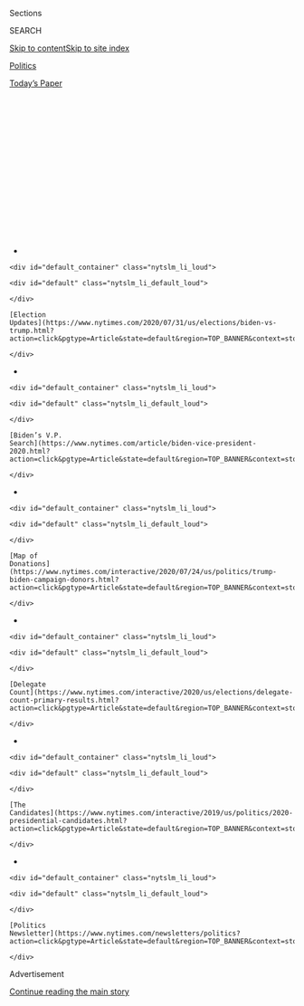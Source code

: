 <div id="app">

<div>

<div>

<div>

<div class="NYTAppHideMasthead css-1q2w90k e1suatyy0">

<div class="section css-ui9rw0 e1suatyy2">

<div class="css-eph4ug er09x8g0">

<div class="css-6n7j50">

</div>

<span class="css-1dv1kvn">Sections</span>

<div class="css-10488qs">

<span class="css-1dv1kvn">SEARCH</span>

</div>

[Skip to content](#site-content)[Skip to site
index](#site-index)

</div>

<div id="masthead-section-label" class="css-1wr3we4 eaxe0e00">

[Politics](https://www.nytimes.com/section/politics)

</div>

<div class="css-10698na e1huz5gh0">

</div>

</div>

<div id="masthead-bar-one" class="section hasLinks css-15hmgas e1csuq9d3">

<div class="css-uqyvli e1csuq9d0">

</div>

<div class="css-1uqjmks e1csuq9d1">

</div>

<div class="css-9e9ivx">

[](https://myaccount.nytimes.com/auth/login?response_type=cookie&client_id=vi)

</div>

<div class="css-1bvtpon e1csuq9d2">

[Today’s
Paper](https://www.nytimes.com/section/todayspaper)

</div>

</div>

</div>

</div>

<div data-aria-hidden="false">

<div id="site-content" data-role="main">

<div>

<div class="css-1aor85t" style="opacity:0.000000001;z-index:-1;visibility:hidden">

<div class="css-1hqnpie">

<div class="css-epjblv">

<span class="css-17xtcya">[Politics](/section/politics)</span><span class="css-x15j1o">|</span><span class="css-fwqvlz">Trump
Abruptly Cancels Republican Convention in Florida: ‘It’s Not the Right
Time’</span>

</div>

<div class="css-k008qs">

<div class="css-1iwv8en">

<span class="css-18z7m18"></span>

<div>

</div>

</div>

<span class="css-1n6z4y">https://nyti.ms/2WRcezh</span>

<div class="css-1705lsu">

<div class="css-4xjgmj">

<div class="css-4skfbu" data-role="toolbar" data-aria-label="Social Media Share buttons, Save button, and Comments Panel with current comment count" data-testid="share-tools">

  - 
  - 
  - 
  - 
    
    <div class="css-6n7j50">
    
    </div>

  - 
  - 

</div>

</div>

</div>

</div>

</div>

</div>

<div id="NYT_TOP_BANNER_REGION" class="css-13pd83m">

<div>

<div id="styln-elections-notifications-menu" class="section interactive-content interactive-size-medium css-1edisqu">

<div class="css-17ih8de interactive-body">

<div class="nytslm_innerContainer" data-aria-live="polite">

<div class="nytslm_title">

</div>

  - 
    
    <div id="default_container" class="nytslm_li_loud">
    
    <div id="default" class="nytslm_li_default_loud">
    
    </div>
    
    [Election
    Updates](https://www.nytimes.com/2020/07/31/us/elections/biden-vs-trump.html?action=click&pgtype=Article&state=default&region=TOP_BANNER&context=storylines_menu)
    
    </div>

  - 
    
    <div id="default_container" class="nytslm_li_loud">
    
    <div id="default" class="nytslm_li_default_loud">
    
    </div>
    
    [Biden’s V.P.
    Search](https://www.nytimes.com/article/biden-vice-president-2020.html?action=click&pgtype=Article&state=default&region=TOP_BANNER&context=storylines_menu)
    
    </div>

  - 
    
    <div id="default_container" class="nytslm_li_loud">
    
    <div id="default" class="nytslm_li_default_loud">
    
    </div>
    
    [Map of
    Donations](https://www.nytimes.com/interactive/2020/07/24/us/politics/trump-biden-campaign-donors.html?action=click&pgtype=Article&state=default&region=TOP_BANNER&context=storylines_menu)
    
    </div>

  - 
    
    <div id="default_container" class="nytslm_li_loud">
    
    <div id="default" class="nytslm_li_default_loud">
    
    </div>
    
    [Delegate
    Count](https://www.nytimes.com/interactive/2020/us/elections/delegate-count-primary-results.html?action=click&pgtype=Article&state=default&region=TOP_BANNER&context=storylines_menu)
    
    </div>

  - 
    
    <div id="default_container" class="nytslm_li_loud">
    
    <div id="default" class="nytslm_li_default_loud">
    
    </div>
    
    [The
    Candidates](https://www.nytimes.com/interactive/2019/us/politics/2020-presidential-candidates.html?action=click&pgtype=Article&state=default&region=TOP_BANNER&context=storylines_menu)
    
    </div>

  - 
    
    <div id="default_container" class="nytslm_li_loud">
    
    <div id="default" class="nytslm_li_default_loud">
    
    </div>
    
    [Politics
    Newsletter](https://www.nytimes.com/newsletters/politics?action=click&pgtype=Article&state=default&region=TOP_BANNER&context=storylines_menu)
    
    </div>

</div>

</div>

</div>

</div>

</div>

<div id="top-wrapper" class="css-1sy8kpn">

<div id="top-slug" class="css-l9onyx">

Advertisement

</div>

[Continue reading the main
story](#after-top)

<div class="ad top-wrapper" style="text-align:center;height:100%;display:block;min-height:250px">

<div id="top" class="place-ad" data-position="top" data-size-key="top">

</div>

</div>

<div id="after-top">

</div>

</div>

<div>

<div id="sponsor-wrapper" class="css-1hyfx7x">

<div id="sponsor-slug" class="css-19vbshk">

Supported by

</div>

[Continue reading the main
story](#after-sponsor)

<div id="sponsor" class="ad sponsor-wrapper" style="text-align:center;height:100%;display:block">

</div>

<div id="after-sponsor">

</div>

</div>

<div class="css-186x18t">

</div>

<div class="css-1vkm6nb ehdk2mb0">

# Trump Abruptly Cancels Republican Convention in Florida: ‘It’s Not the Right Time’

</div>

After forcing the convention to move from Charlotte to Jacksonville
because he wanted a big celebration, President Trump called off the
Florida portion, citing the health risks from the coronavirus.

<div class="css-79elbk" data-testid="photoviewer-wrapper">

<div class="css-z3e15g" data-testid="photoviewer-wrapper-hidden">

</div>

<div class="css-1a48zt4 ehw59r15" data-testid="photoviewer-children">

![<span class="css-16f3y1r e13ogyst0" data-aria-hidden="true">President
Trump at the White House on Thursday. He had spent weeks urging Florida
and other states to reopen their economies and return to life as
normal. </span><span class="css-cnj6d5 e1z0qqy90" itemprop="copyrightHolder"><span class="css-1ly73wi e1tej78p0">Credit...</span><span><span>Doug
Mills/The New York
Times</span></span></span>](https://static01.nyt.com/images/2020/07/23/us/politics/23gop-convention/merlin_174881487_53836bf3-ff60-4417-81e6-129efa24429c-articleLarge.jpg?quality=75&auto=webp&disable=upscale)

</div>

</div>

<div class="css-18e8msd">

<div class="css-otjvjh epjyd6m0">

<div class="css-nmf14i ey68jwv0" data-aria-hidden="true">

[![Maggie
Haberman](https://static01.nyt.com/images/2018/07/12/multimedia/author-maggie-haberman/author-maggie-haberman-thumbLarge.png
"Maggie Haberman")](https://www.nytimes.com/by/maggie-haberman)[![Patricia
Mazzei](https://static01.nyt.com/images/2018/11/28/multimedia/author-patricia-mazzei/author-patricia-mazzei-thumbLarge.png
"Patricia Mazzei")](https://www.nytimes.com/by/patricia-mazzei)[![Annie
Karni](https://static01.nyt.com/images/2019/02/05/multimedia/author-annie-karni/author-annie-karni-thumbLarge.png
"Annie Karni")](https://www.nytimes.com/by/annie-karni)

</div>

<div class="css-1baulvz">

By [<span class="css-1baulvz" itemprop="name">Maggie
Haberman</span>](https://www.nytimes.com/by/maggie-haberman),
[<span class="css-1baulvz" itemprop="name">Patricia
Mazzei</span>](https://www.nytimes.com/by/patricia-mazzei) and
[<span class="css-1baulvz last-byline" itemprop="name">Annie
Karni</span>](https://www.nytimes.com/by/annie-karni)

</div>

</div>

  - 
    
    <div class="css-ld3wwf e16638kd2">
    
    Published July 23, 2020Updated July 24,
    2020
    
    </div>

  - 
    
    <div class="css-4xjgmj">
    
    <div class="css-pvvomx" data-role="toolbar" data-aria-label="Social Media Share buttons, Save button, and Comments Panel with current comment count" data-testid="share-tools">
    
      - 
      - 
      - 
      - 
        
        <div class="css-6n7j50">
        
        </div>
    
      - 
      - 
    
    </div>
    
    </div>

</div>

</div>

<div class="section meteredContent css-1r7ky0e" name="articleBody" itemprop="articleBody">

<div class="css-1fanzo5 StoryBodyCompanionColumn">

<div class="css-53u6y8">

Bowing to threats posed by the coronavirus, [President
Trump](https://www.nytimes.com/2020/07/24/us/politics/trump-republican-convention-canceled-jacksonville.html)
reversed course on Thursday and canceled the portion of the [Republican
National
Convention](https://www.nytimes.com/2020/07/24/us/politics/trump-republican-convention-canceled-jacksonville.html)
to be held in
[Jacksonville](https://www.nytimes.com/2020/07/24/us/politics/trump-republican-convention-canceled-jacksonville.html),
Fla., just weeks after he moved the event from North Carolina because
state officials wanted the party to take health precautions there.

The surprise announcement threw one of the tent-pole moments of [Mr.
Trump’s](https://www.nytimes.com/2020/07/24/us/politics/trump-republican-convention-canceled-jacksonville.html)
re-election effort into limbo, with the president describing in vague
terms how the Republicans would hold his renomination in North Carolina
and do “other things with tele-rallies and online.” It was an
ill-defined sketch of an August week that Mr. Trump once envisioned
drawing huge crowds and energizing his struggling bid for a second term.

While Mr. Trump has spent weeks urging Florida and other states to
reopen their economies and return to life as normal, [virus cases have
surged](https://www.nytimes.com/2020/07/23/world/coronavirus-covid-19.html)
in Jacksonville and across the region. The president had insisted on
moving ahead with the event until Thursday, talking up the big party
that Republicans would hold in Jacksonville even with the dangers of
large gatherings and some G.O.P. leaders [saying they would not
attend](https://www.nytimes.com/2020/07/13/us/politics/florida-virus-republican-convention.html).

“We won’t do a big, crowded convention, per se — it’s not the right time
for that,” Mr. Trump said during a short news conference in the White
House briefing room, his third this week, as his aides try to persuade
the president to focus on treating the virus seriously in his public
comments.

</div>

</div>

<div class="css-1fanzo5 StoryBodyCompanionColumn">

<div class="css-53u6y8">

The convention efforts in both Jacksonville and Charlotte, N.C., which
have preoccupied some G.O.P. officials and donors for months, now stand
as an object lesson in chaotic planning for a party that prizes its
ability to raise money and execute splashy displays.

The Jacksonville convention host committee had about $6 million in
various accounts, and had spent some of that money already. It had $20
million in commitments that were still firm on Tuesday, according to two
officials involved in the fund-raising. On Thursday, they were still
assessing whether donors would be able to get their money back but
assumed they would not be able to do so in full.

Dan Eberhart, a Republican donor, said that many donors didn’t want to
give because they believed the event wouldn’t happen. Edward E. Burr, a
real estate developer and member of the Jacksonville host committee,
said that in the past few days donors had been calling him expressing
serious concerns about the rising number of infections in Florida.

“I’m glad Donald Trump took his head out of the sand long enough to
realize what a predictable, preventable disaster he was about to inflict
on the city of Jacksonville,” Terrie Rizzo, the chairwoman of the
Florida Democratic Party, said in a statement. “His ego-driven political
stunt has wasted precious time and resources during a pandemic.”

Mr. Trump claimed that his political advisers had tried to tell him they
could make the convention work in Jacksonville, noting the “enthusiasm”
that was building. Florida is crucial to Mr. Trump’s re-election
prospects, and he particularly needs support from older people — a
population that is [more vulnerable to the
virus](https://www.nytimes.com/2020/07/20/us/coronavirus-florida-elderly.html)
and makes up a large share of the state’s voters — to prevail there on
Election Day against [Joseph R. Biden
Jr.](https://www.nytimes.com/interactive/2020/us/elections/joe-biden.html),
who is [leading in most
polls](https://www.realclearpolitics.com/epolls/2020/president/fl/florida_trump_vs_biden-6841.html#polls)
in the state.

</div>

</div>

<div class="css-1fanzo5 StoryBodyCompanionColumn">

<div class="css-53u6y8">

But the president tried to portray himself as more concerned about
public health. “I said, ‘There’s nothing more important in our country
than keeping our people safe,’” he said of his conversations with
advisers. “I just felt it was wrong” to have people “going to what
turned out to be a hot
spot.”

<div id="NYT_MAIN_CONTENT_1_REGION" class="css-9tf9ac">

<div>

<div id="styln-nfldraft-updates-block" class="section interactive-content interactive-size-medium css-1ftcdic">

<div class="css-17ih8de interactive-body">

<div id="styln-briefing-block" data-asset-id="">

<div class="briefing-block-header-section">

# [Latest Updates: 2020 Election](https://www.nytimes.com/2020/07/31/us/elections/biden-vs-trump.html?action=click&pgtype=Article&state=default&region=MAIN_CONTENT_1&context=storylines_live_updates)

<div class="briefing-block-ts">

Updated 2020-08-01T01:26:45.732Z

</div>

</div>

  - [Kamala Harris, a top vice-presidential contender, confronts double
    standards.](https://www.nytimes.com/2020/07/31/us/elections/biden-vs-trump.html?action=click&pgtype=Article&state=default&region=MAIN_CONTENT_1&context=storylines_live_updates#link-29fdff45)
  - [Karen Bass and Susan Rice are rising on Biden’s vice-presidential
    shortlist.](https://www.nytimes.com/2020/07/31/us/elections/biden-vs-trump.html?action=click&pgtype=Article&state=default&region=MAIN_CONTENT_1&context=storylines_live_updates#link-13ec3d9c)
  - [Trump says Russian bounties to kill U.S. troops ‘never took
    place.’](https://www.nytimes.com/2020/07/31/us/elections/biden-vs-trump.html?action=click&pgtype=Article&state=default&region=MAIN_CONTENT_1&context=storylines_live_updates#link-49e9a016)

<div class="briefing-block-footer">

<div class="briefing-block-footer-meta">

[See more
updates](https://www.nytimes.com/2020/07/31/us/elections/biden-vs-trump.html?action=click&pgtype=Article&state=default&region=MAIN_CONTENT_1&context=storylines_live_updates)

</div>

</div>

</div>

</div>

</div>

</div>

</div>

The president’s sudden focus on health concerns Thursday came after
[months of playing down the
virus](https://www.nytimes.com/2020/07/18/us/politics/trump-coronavirus-response-failure-leadership.html).
He predicted only three weeks ago that it would “just disappear,” and
pushed party officials to proceed with convention plans despite the
alarming spike in virus cases in Florida this month. As of this week,
Republican officials were still meeting in the state to make the
convention a reality.

But as cases surged, voters, donors and elected officials from both
parties expressed skepticism about holding a big gathering just several
weeks away. A Quinnipiac University poll released on Thursday showed
that 62 percent of the state’s voters thought the convention would be
unsafe to hold. The poll also showed Mr. Biden leading Mr. Trump by 13
percentage points in Florida; in a Quinnipiac poll in April, Mr. Biden
had a four-point lead.

Mr. Trump said that the decision to cancel the event was designed for
“safety” and that the news media would have faulted him if he had
continued. He said the party might hold rallies that people could join
by telephone or video, adding that the actual work of the convention —
approving the platform, for instance — would take place in Charlotte,
the original site of the gathering.

Mr. Trump’s news conference on Thursday was intended to be about a plan
for reopening schools in the fall. But he decided to announce his
convention move, overshadowing the other news.

The decision came after some of his advisers pleaded with him to start
taking the coronavirus more seriously, to try to revive [re-election
prospects that have
cratered](https://www.nytimes.com/2020/06/24/us/politics/trump-biden-poll-nyt-upshot-siena-college.html)
over voter dissatisfaction with his handling of the public health
threat. The president held conversations with his [new campaign manager,
Bill Stepien](https://www.nytimes.com/article/bill-stepien.html), and
the Republican National Committee chairwoman, Ronna McDaniel, according
to people familiar with the discussions.

The decision was made in the last 24 hours, the people said. The
discussions were so closely held that some people involved in convention
planning learned about the decision from Mr. Trump’s news conference.

</div>

</div>

<div class="css-1fanzo5 StoryBodyCompanionColumn">

<div class="css-53u6y8">

The president’s advisers have urged him to treat the virus as if he were
a governor overseeing the threat of a hurricane — offering gravitas and
taking the situation seriously, but assuring voters that the storm will
pass.

Until this week, Mr. Trump’s performance had been exactly the opposite.

In early June, Mr. Trump forced the Republican National Committee to
walk away from Charlotte because North Carolina’s governor, Roy Cooper,
a Democrat, would not guarantee him that there would be no health
restrictions. That potentially meant the president would not get the
type of adoring crowds he would have had before the virus struck.

Aides to Mr. Cooper strenuously denied that he had done anything other
than ask Republicans for a plan to keep people safe, and said that he
had suggested a scaled-down event. “We can’t do social distancing,” Mr.
Trump told Mr. Cooper in one of their calls, according to people briefed
on the discussion, which the R.N.C. followed up with a letter demanding
a full convention.

Democrats have announced they are [drastically cutting back their
convention in Milwaukee,
Wis.](https://www.nytimes.com/2020/07/17/us/politics/democratic-convention-milwaukee.html),
over safety concerns, and said last month they would hold an almost
entirely virtual convention. (Mr. Trump’s private company moved to
trademark the word
“[tele-rally](https://www.washingtonpost.com/politics/trumps-company-applied-to-trademark-telerally-then-president-trump-held-a-tele-rally/2020/07/22/0adca60e-cb7f-11ea-bc6a-6841b28d9093_story.html)”
in a filing last week.)

But Mr. Trump was adamant about having his celebration. He turned to a
Republican ally, Gov. Ron DeSantis of Florida, who had rallied around
Mr. Trump’s push to reopen states, to host the convention he craved.

Still, officials repeatedly warned Mr. Trump that the outbreak was
getting worse. In Florida, there were [10,239 new
cases](https://floridahealthcovid19.gov/) on Thursday. There were a
reported 173 deaths, a record number.

State Senator Joe Gruters of Sarasota, the chairman of the Republican
Party of Florida, said he had been looking forward to hosting the
convention but understood Mr. Trump’s decision.

</div>

</div>

<div class="css-1fanzo5 StoryBodyCompanionColumn">

<div class="css-53u6y8">

“The president is obviously putting safety first and foremost, and I’m
glad,” said Mr. Gruters, who had been working on convention planning
earlier on Thursday before learning about Mr. Trump’s decision from the
afternoon news conference. “We’re disappointed that this is not coming
to Jacksonville, but Florida still loves the president, and we’re going
to deliver the state.”

But Ron Klain, a former adviser to Mr. Biden who oversaw the Obama
administration’s response to Ebola, said Mr. Trump’s mockery of science
throughout much of the pandemic had finally caught up with him.

“I think it’s emblematic of why we’re in this mess,” Mr. Klain said.
“This convention reversal really fits in with the mistakes he made in
May and June, when he belittled anyone who tried to learn the lessons of
the Northeast.”

Mr. Trump “went on the attack on those people,” Mr. Klain said, “and now
we are paying the price.”

Mr. Trump made his announcement a day after the City Council drafted an
emergency ordinance that would have created a convention zone and an
area for protesters, and dealt with extended hours for alcohol sales,
music and fireworks, among other things. But those measures were not
certain to pass, given concerns raised earlier in the week by Mike
Williams, the sheriff of Duval County — which encompasses Jacksonville —
about insufficient resources for public safety.

“We can’t pull it off,” Mr. Williams told reporters.

Among those pleased with the president’s decision was W.C. Gentry, a
Republican lawyer in Jacksonville who had filed a lawsuit on behalf of a
downtown church and group of small business owners trying to stop the
convention.

“This is great news for our city,” he said. “It would have created the
largest super-spreader event in history.”

Opposition to the convention began to cascade this week, Mr. Gentry
said, after Sheriff Williams issued his warning and the City Council
president, Tommy Hazouri, raised concerns about how much the event would
cost Jacksonville.

</div>

</div>

<div class="css-1fanzo5 StoryBodyCompanionColumn">

<div class="css-53u6y8">

Mark Meadows, the White House chief of staff, spoke with Sheriff
Williams on Tuesday. The security problems, ultimately, were taking too
long to resolve. And coupled with the rise in infections, the
environment became too difficult.

“It’s the right decision,” said Brian Ballard, the top Republican
lobbyist in Florida and a major party donor, who was one of the key
fund-raisers for the convention. “The president made a smart decision
based on the science and safety, not only of Floridians but of people
around the country.”

Mr. Gentry was blunt about the daunting challenges Republicans faced.

“No one in their right mind would come here,” Mr. Gentry said. “This
thing was a nightmare for our community.”

“Everything was clearly coalescing to bring this thing to a halt,” he
added, “and I think that they chose the better
course.”

</div>

</div>

<div>

</div>

</div>

<div>

</div>

<div>

</div>

<div id="NYT_BELOW_MAIN_CONTENT_REGION">

<div>

<div id="STLYN_guide_v1_STYLN_guide_a" class="section css-l08pwh interactive-content interactive-size-medium">

<div class="css-17ih8de interactive-body">

<div class="g-story g-freebird g-max-limit" data-preview-slug="styln-scroll-guide">

</div>

<div id="g-electionguide-id" class="g-electionguide">

<div class="g-electionguide-container">

<div class="g-electionguide-wrapper">

<div class="g-electionguide-logo">

</div>

# Our 2020 Election Guide

Updated July 31, 2020

  - 
    
    -----
    
    ## The Latest
    
      - President Trump’s assault on the Postal Service is intersecting
        with his attacks on mail-in voting. [Voting rights groups say it
        is a recipe for
        disaster.](https://www.nytimes.com/2020/07/31/us/politics/trump-usps-mail-delays.html?action=click&pgtype=Article&state=default&region=BELOW_MAIN_CONTENT&context=storylines_guide)

  - 
    
    -----
    
    ## Biden’s V.P. Search
    
      - [Here are 13
        women](https://www.nytimes.com/article/biden-vice-president-2020.html?action=click&pgtype=Article&state=default&region=BELOW_MAIN_CONTENT&context=storylines_guide)
        who have been under consideration to be Joe Biden’s running
        mate, and why each might be chosen — and might not be.

  - 
    
    -----
    
    ## Keep Up With Our Coverage
    
      - Get an
        [email](https://www.nytimes.com/newsletters/politics?action=click&pgtype=Article&state=default&region=BELOW_MAIN_CONTENT&context=storylines_guide)
        recapping the day’s news
    
    <!-- end list -->
    
      - Download our mobile app on
        [iOS](https://apps.apple.com/us/app/nytimes/id284862083?ls=1&mat_click_id=5c79ae7455014fd1bd66b5610c05b8f2-20191112-16948&referrer=mat_click_id%3D5c79ae7455014fd1bd66b5610c05b8f2-20191112-16948%26link_click_id%3D722930677036718082)
        and
        [Android](http://a.localytics.com/android?id=com.nytimes.android&referrer=utm_source%3Dother_nyt_mobile_web%26utm_medium%3DWeb%2520page%26utm_term%3DGeneral%2520Mobile%2520Page%26utm_campaign%3DNYT%2520Mobile%2520General%2520Page)
        and turn on Breaking News and Politics alerts

</div>

</div>

</div>

</div>

</div>

</div>

</div>

<div>

</div>

<div>

<div id="bottom-wrapper" class="css-1ede5it">

<div id="bottom-slug" class="css-l9onyx">

Advertisement

</div>

[Continue reading the main
story](#after-bottom)

<div id="bottom" class="ad bottom-wrapper" style="text-align:center;height:100%;display:block;min-height:90px">

</div>

<div id="after-bottom">

</div>

</div>

</div>

</div>

</div>

## Site Index

<div>

</div>

## Site Information Navigation

  - [© <span>2020</span> <span>The New York Times
    Company</span>](https://help.nytimes.com/hc/en-us/articles/115014792127-Copyright-notice)

<!-- end list -->

  - [NYTCo](https://www.nytco.com/)
  - [Contact
    Us](https://help.nytimes.com/hc/en-us/articles/115015385887-Contact-Us)
  - [Work with us](https://www.nytco.com/careers/)
  - [Advertise](https://nytmediakit.com/)
  - [T Brand Studio](http://www.tbrandstudio.com/)
  - [Your Ad
    Choices](https://www.nytimes.com/privacy/cookie-policy#how-do-i-manage-trackers)
  - [Privacy](https://www.nytimes.com/privacy)
  - [Terms of
    Service](https://help.nytimes.com/hc/en-us/articles/115014893428-Terms-of-service)
  - [Terms of
    Sale](https://help.nytimes.com/hc/en-us/articles/115014893968-Terms-of-sale)
  - [Site
    Map](https://spiderbites.nytimes.com)
  - [Help](https://help.nytimes.com/hc/en-us)
  - [Subscriptions](https://www.nytimes.com/subscription?campaignId=37WXW)

</div>

</div>

</div>

</div>
